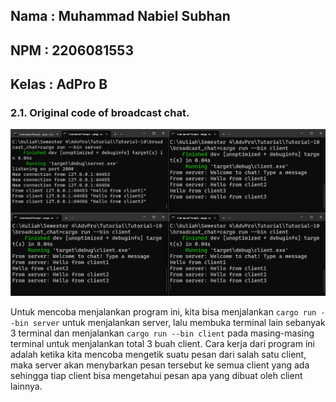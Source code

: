 ## Nama   : Muhammad Nabiel Subhan
## NPM    : 2206081553
## Kelas  : AdPro B

###  2.1. Original code of broadcast chat.

<p align="center">
  <img src="images\test.png" />
</p>

Untuk mencoba menjalankan program ini, kita bisa menjalankan `cargo run --bin server` untuk menjalankan server, lalu membuka terminal lain sebanyak 3 terminal dan menjalankan `cargo run --bin client` pada masing-masing terminal untuk menjalankan total 3 buah client. Cara kerja dari program ini adalah ketika kita mencoba mengetik suatu pesan dari salah satu client, maka server akan menybarkan pesan tersebut ke semua client yang ada sehingga tiap client bisa mengetahui pesan apa yang dibuat oleh client lainnya.